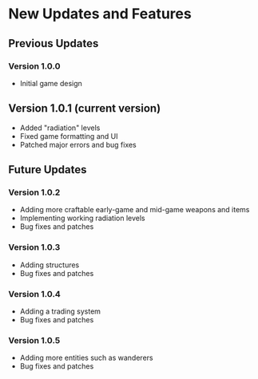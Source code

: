 # New Updates and Features

## Previous Updates

### Version 1.0.0
- Initial game design

## Version 1.0.1 (current version)
- Added "radiation" levels
- Fixed game formatting and UI
- Patched major errors and bug fixes

## Future Updates

### Version 1.0.2
 - Adding more craftable early-game and mid-game weapons and items
 - Implementing working radiation levels
 - Bug fixes and patches

### Version 1.0.3
 - Adding structures
 - Bug fixes and patches

### Version 1.0.4
 - Adding a trading system
 - Bug fixes and patches

### Version 1.0.5
 - Adding more entities such as wanderers
 - Bug fixes and patches
